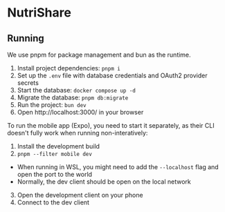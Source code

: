 # NutriShare

## Running

We use pnpm for package management and bun as the runtime.

1. Install project dependencies: `pnpm i`
2. Set up the `.env` file with database credentials and OAuth2 provider secrets
3. Start the database: `docker compose up -d`
4. Migrate the database: `pnpm db:migrate`
5. Run the project: `bun dev`
6. Open http://localhost:3000/ in your browser

To run the mobile app (Expo), you need to start it separately, as their CLI doesn't fully work when running non-interatively:

1. Install the development build
2. `pnpm --filter mobile dev`
  - When running in WSL, you might need to add the `--localhost` flag and open the port to the world
  - Normally, the dev client should be open on the local network
3. Open the development client on your phone
4. Connect to the dev client
